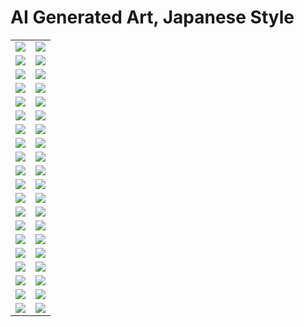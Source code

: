 # AI Generated Art, Japanese Style

| | |
| --- | --- |
| [![](polaroids/a-new-tomorrow.png)](a-new-tomorrow.jpg) | [![](polaroids/after-work.png)](after-work.jpg) |
| [![](polaroids/autumn-leaves.png)](autumn-leaves.jpg) | [![](polaroids/autumn.png)](autumn.jpg) |
| [![](polaroids/awakening.png)](awakening.jpg) | [![](polaroids/blue-hour.png)](blue-hour.jpg) |
| [![](polaroids/city-nights.png)](city-nights.jpg) | [![](polaroids/dusk.png)](dusk.jpg) |
| [![](polaroids/friendship.png)](friendship.jpg) | [![](polaroids/going-to-sea.png)](going-to-sea.jpg) |
| [![](polaroids/greece.png)](greece.jpg) | [![](polaroids/happy-new-year.png)](happy-new-year.jpg) |
| [![](polaroids/italia.png)](italia.jpg) | [![](polaroids/late-hour.png)](late-hour.jpg) |
| [![](polaroids/late-summer.png)](late-summer.jpg) | [![](polaroids/letters-to-you.png)](letters-to-you.jpg) |
| [![](polaroids/near-the-coast.png)](near-the-coast.jpg) | [![](polaroids/night-at-the-opera.png)](night-at-the-opera.jpg) |
| [![](polaroids/night.png)](night.jpg) | [![](polaroids/paris.png)](paris.jpg) |
| [![](polaroids/play.png)](play.jpg) | [![](polaroids/rome.png)](rome.jpg) |
| [![](polaroids/sato.png)](sato.jpg) | [![](polaroids/street-cafe.png)](street-cafe.jpg) |
| [![](polaroids/summer-night.png)](summer-night.jpg) | [![](polaroids/sunrise-in-mykonos.png)](sunrise-in-mykonos.jpg) |
| [![](polaroids/sunrise.png)](sunrise.jpg) | [![](polaroids/tea.png)](tea.jpg) |
| [![](polaroids/teatime.png)](teatime.jpg) | [![](polaroids/the-bookstore.png)](the-bookstore.jpg) |
| [![](polaroids/the-garden.png)](the-garden.jpg) | [![](polaroids/the-library.png)](the-library.jpg) |
| [![](polaroids/the-mine.png)](the-mine.jpg) | [![](polaroids/the-park.png)](the-park.jpg) |
| [![](polaroids/the-poem.png)](the-poem.jpg) | [![](polaroids/the-singer.png)](the-singer.jpg) |
| [![](polaroids/the-train.png)](the-train.jpg) | [![](polaroids/waiting-for-you.png)](waiting-for-you.jpg) |
| [![](polaroids/waiting.png)](waiting.jpg) | [![](polaroids/winter-morning.png)](winter-morning.jpg) |

